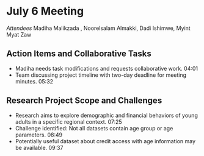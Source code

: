 # July 6 Meeting

_Attendees_
  Madiha Malikzada , Noorelsalam Almakki, Dadi Ishimwe, Myint Myat Zaw
  
## Action Items and Collaborative Tasks

- Madiha needs task modifications and requests collaborative work. 04:01
- Team discussing project timeline with two-day deadline for meeting minutes. 05:32

## Research Project Scope and Challenges

- Research aims to explore demographic and financial behaviors of young adults in
 a specific regional context. 07:25
- Challenge identified: Not all datasets contain age group or age parameters. 08:49
- Potentially useful dataset about credit access with age information may be
 available. 09:37
